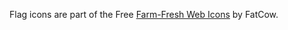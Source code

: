 Flag icons are part of the Free [Farm-Fresh Web Icons](http://www.fatcow.com/free-icons) by FatCow.
